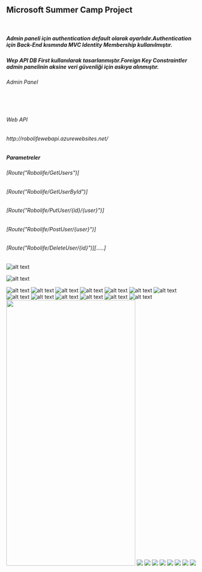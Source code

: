<h2>Microsoft Summer Camp Project</h2>
<br>
<h5>Admin paneli için authentication default olarak ayarlıdır.Authentication için Back-End kısmında MVC Identity Membership kullanılmıştır.<br></h5>
<h5>Wep API DB First kullanılarak tasarlanmıştır.Foreign Key Constraintler admin panelinin aksine veri güvenliği için askıya alınmıştır.</h5>
<h6>Admin Panel</h6>
<h6 style="visibility:hidden;">http://kursatcakalrobolifeadmin.azurewebsites.net/ <br></h6>
<h6>Web API</h6>
<h6>http://robolifewebapi.azurewebsites.net/ <br></h6>
<h5>Parametreler<br></h5>
        <h6>[Route("Robolife/GetUsers")]<br></h6>
        <h6>[Route("Robolife/GetUserById")]<br></h6>
        <h6>[Route("Robolife/PutUser/{id}/{user}")]<br></h6>
        <h6>[Route("Robolife/PostUser/{user}")]<br></h6>
        <h6>[Route("Robolife/DeleteUser/{id}")][.....]<br></h6>


![alt text](https://github.com/KursatCAKAL/MicrosoftSummerCamp/blob/master/Robolife_Screenshoots/Robolife_AdminPanel_Nutration_Example.png)

![alt text](https://github.com/KursatCAKAL/MicrosoftSummerCamp/blob/master/Robolife_Screenshoots/Robolife_AdminPanel_Nutration_Example_2.png)

![alt text](https://github.com/KursatCAKAL/MicrosoftSummerCamp/blob/master/Robolife_Screenshoots/Robolife_Admin_Food_1.png)
![alt text](https://github.com/KursatCAKAL/MicrosoftSummerCamp/blob/master/Robolife_Screenshoots/Robolife_Admin_Food_2.png)
![alt text](https://github.com/KursatCAKAL/MicrosoftSummerCamp/blob/master/Robolife_Screenshoots/Robolife_Admin_Image.png)
![alt text](https://github.com/KursatCAKAL/MicrosoftSummerCamp/blob/master/Robolife_Screenshoots/Robolife_Admin_Nutration.png)
![alt text](https://github.com/KursatCAKAL/MicrosoftSummerCamp/blob/master/Robolife_Screenshoots/Robolife_Admin_Sport_1.png)
![alt text](https://github.com/KursatCAKAL/MicrosoftSummerCamp/blob/master/Robolife_Screenshoots/Robolife_Admin_Sport_2.png)
![alt text](https://github.com/KursatCAKAL/MicrosoftSummerCamp/blob/master/Robolife_Screenshoots/Robolife_Admin_User_1.png)
![alt text](https://github.com/KursatCAKAL/MicrosoftSummerCamp/blob/master/Robolife_Screenshoots/Robolife_Admin_User_2.png)
![alt text](https://github.com/KursatCAKAL/MicrosoftSummerCamp/blob/master/Robolife_Screenshoots/Robolife_Admin_User_3.png)
![alt text](https://github.com/KursatCAKAL/MicrosoftSummerCamp/blob/master/Robolife_Screenshoots/Robolife_SQL_DB.png)
![alt text](https://github.com/KursatCAKAL/MicrosoftSummerCamp/blob/master/Robolife_Screenshoots/Robolife_WepAPI_Postman.png)
![alt text](https://github.com/KursatCAKAL/MicrosoftSummerCamp/blob/master/Robolife_Screenshoots/Robolife_WepAPI_Postman2.png)
![alt text](https://github.com/KursatCAKAL/MicrosoftSummerCamp/blob/master/Robolife_Screenshoots/Robolife_WepAPI_Postman3.png)
<img style="width:340px; height:700px;" src="https://github.com/KursatCAKAL/MicrosoftSummerCamp/blob/master/Robolife_Screenshoots/Screenshot_2017-09-08-21-02-49.png" >
<img src="https://github.com/KursatCAKAL/MicrosoftSummerCamp/blob/master/Robolife_Screenshoots/Screenshot_2017-09-08-21-04-00.png">
<img src="https://github.com/KursatCAKAL/MicrosoftSummerCamp/blob/master/Robolife_Screenshoots/Screenshot_2017-09-08-21-04-06.png">
<img src="https://github.com/KursatCAKAL/MicrosoftSummerCamp/blob/master/Robolife_Screenshoots/Screenshot_2017-09-08-21-03-38.png">
<img src="https://github.com/KursatCAKAL/MicrosoftSummerCamp/blob/master/Robolife_Screenshoots/Proje_1.png">
<img src="https://github.com/KursatCAKAL/MicrosoftSummerCamp/blob/master/Robolife_Screenshoots/Proje_2.png">
<img src="https://github.com/KursatCAKAL/MicrosoftSummerCamp/blob/master/Robolife_Screenshoots/Proje_3.png">
<img src="https://github.com/KursatCAKAL/MicrosoftSummerCamp/blob/master/Robolife_Screenshoots/Proje_4.png">
<img src="https://github.com/KursatCAKAL/MicrosoftSummerCamp/blob/master/Robolife_Screenshoots/Proje_5.png">
